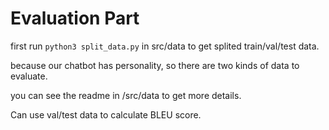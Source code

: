 # Evaluation Part

first run `python3 split_data.py` in src/data to get splited train/val/test data.

because our chatbot has personality, so there are two kinds of data to evaluate.

you can see the readme in /src/data to get more details.

Can use val/test data to calculate BLEU score.
